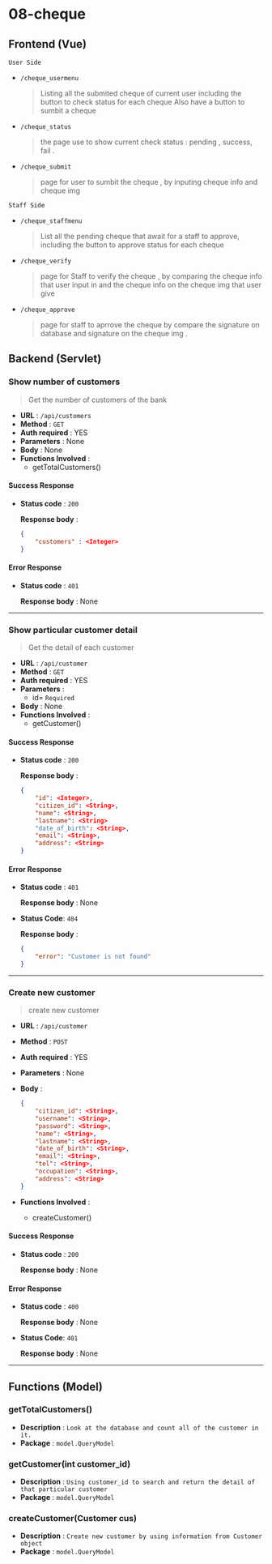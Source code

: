# 08-cheque



## Frontend (Vue)

`User Side`
- `/cheque_usermenu`
  > Listing all the submited cheque of current user including the button to check status for each cheque 
  > Also have a button to sumbit a cheque
  
- `/cheque_status`
  > the page use to show current check status : pending , success, fail .
 

- `/cheque_submit` 
  > page for user to sumbit the cheque , by inputing cheque info and  cheque img


`Staff Side`
- `/cheque_staffmenu` 
  > List all the pending cheque that await for a staff to approve, including the button to approve status for each cheque 
- `/cheque_verify` 
  > page for Staff to verify the cheque , by comparing the cheque info that user input in  and the cheque info on the cheque img that     user give 
- `/cheque_approve` 
  > page for staff to aprrove the cheque by compare the signature on database and signature on the cheque img .


## Backend (Servlet)

 ### Show number of customers

>  Get the number of customers of the bank

- **URL** : `/api/customers`
- **Method** : `GET`
- **Auth required** : YES
- **Parameters** : None
- **Body** : None
- **Functions Involved** :  
  - getTotalCustomers()

#### Success Response

- **Status code** : `200`

  **Response body** :

  ```json
  {
      "customers" : <Integer>
  }
  ```

#### Error Response

- **Status code** : `401`

  **Response body** : None

---

 ### Show particular customer detail

> Get the detail of each customer

- **URL** : `/api/customer`
- **Method** : `GET`
- **Auth required** : YES
- **Parameters** : 
  - id=<String> `Required`
- **Body** : None
- **Functions Involved** :  
  - getCustomer()

#### Success Response

- **Status code** : `200`

  **Response body** :

  ```json
  {
      "id": <Integer>,
      "citizen_id": <String>,
      "name": <String>,
      "lastname": <String>
      "date_of_birth": <String>,
      "email": <String>,
      "address": <String>
  }
  ```

#### Error Response

- **Status code** : `401`

  **Response body** : None

- **Status Code**: `404`

  **Response body** : 

  ```json
  {
      "error": "Customer is not found"
  }
  ```

---

 ### Create new customer

> create new customer 

- **URL** : `/api/customer`

- **Method** : `POST`

- **Auth required** : YES

- **Parameters** : None

- **Body** : 

  ```json
  {
      "citizen_id": <String>,
      "username": <String>,
      "password": <String>,
      "name": <String>,
      "lastname": <String>,
      "date_of_birth": <String>,
      "email": <String>,
      "tel": <String>,
      "occupation": <String>,
      "address": <String>
  }
  ```

- **Functions Involved** :  
  - createCustomer()

#### Success Response

- **Status code** : `200`

  **Response body** : None

#### Error Response

- **Status code** : `400`

  **Response body** : None

- **Status Code**: `401`

  **Response body** : None

---



##  Functions (Model)

### getTotalCustomers()

- **Description** : `Look at the database and count all of the customer in it.`
- **Package** : `model.QueryModel`

### getCustomer(int customer_id)

- **Description** : `Using customer_id to search and return the detail of that particular customer`
- **Package** : `model.QueryModel`

### createCustomer(Customer cus)

- **Description** : `Create new customer by using information from Customer object`
- **Package** : `model.QueryModel`
